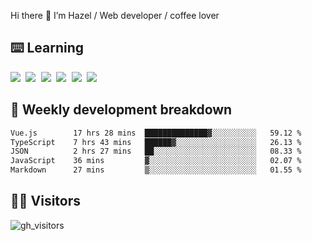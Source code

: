 
Hi there 👋 I’m Hazel / Web developer / coffee lover

## ⌨️ Learning

<samp>
 <a href="https://github.com/vuejs/core"><img src="https://api.iconify.design/logos:vue.svg" /></a>
  <a href="https://github.com/vuejs/core"><img src="https://api.iconify.design/logos:react.svg" /></a>
  <a href="https://github.com/solidjs/solid"><img src="https://api.iconify.design/logos:solidjs.svg" /></a>
  <a href="https://github.com/vitejs/vite"><img src="https://api.iconify.design/logos:vitejs.svg" /></a>
  <a href="https://github.com/microsoft/TypeScript"><img src="https://api.iconify.design/logos:typescript-icon.svg" /></a> 
  <a href="https://github.com/unocss/unocss"><img src="https://api.iconify.design/logos:unocss.svg" /></a>
  

</samp>


## 🦀 Weekly development breakdown

<!--START_SECTION:waka-->

```txt
Vue.js        17 hrs 28 mins  ██████████████▓░░░░░░░░░░   59.12 %
TypeScript    7 hrs 43 mins   ██████▓░░░░░░░░░░░░░░░░░░   26.13 %
JSON          2 hrs 27 mins   ██░░░░░░░░░░░░░░░░░░░░░░░   08.33 %
JavaScript    36 mins         ▓░░░░░░░░░░░░░░░░░░░░░░░░   02.07 %
Markdown      27 mins         ▒░░░░░░░░░░░░░░░░░░░░░░░░   01.55 %
```

<!--END_SECTION:waka-->
## 👬🏻 Visitors

![gh_visitors](https://profile-counter.glitch.me/Hazel-Lin/count.svg)

